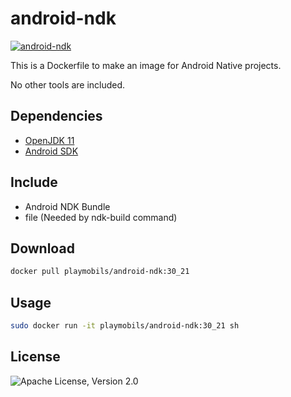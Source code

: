 # android-ndk

[![android-ndk](http://dockeri.co/image/playmobils/android-ndk)](https://hub.docker.com/r/playmobils/android-ndk)


This is a Dockerfile to make an image for Android Native projects.

No other tools are included.

## Dependencies
* [OpenJDK 11](https://hub.docker.com/_/openjdk)
* [Android SDK](https://hub.docker.com/r/playmobils/android-sdk)

## Include
* Android NDK Bundle
* file (Needed by ndk-build command)

## Download
```bash
docker pull playmobils/android-ndk:30_21
```

## Usage
```bash
sudo docker run -it playmobils/android-ndk:30_21 sh
```

## License
![Apache License, Version 2.0](https://img.shields.io/badge/License-Apache%202.0-blue.svg)
